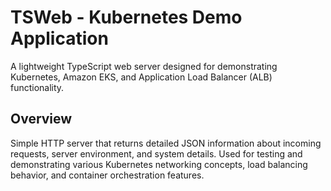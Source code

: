 # TSWeb - Kubernetes Demo Application

A lightweight TypeScript web server designed for demonstrating Kubernetes, Amazon EKS, and Application Load Balancer (ALB) functionality.

## Overview

Simple HTTP server that returns detailed JSON information about incoming requests, server environment, and system details. Used for testing and demonstrating various Kubernetes networking concepts, load balancing behavior, and container orchestration features.
